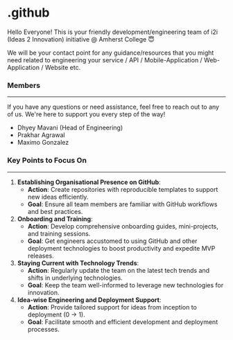 # .github

Hello Everyone! This is your friendly development/engineering team of i2i (Ideas 2 Innovation) initiative @ Amherst College 😇

We will be your contact point for any guidance/resources that you might need related to engineering your service / API / Mobile-Application / Web-Application / Website etc.

### Members
---
If you have any questions or need assistance, feel free to reach out to any of us. We're here to support you every step of the way!

- Dhyey Mavani (Head of Engineering)
- Prakhar Agrawal
- Maximo Gonzalez

### Key Points to Focus On
---
1. **Establishing Organisational Presence on GitHub**:
    - **Action**: Create repositories with reproducible templates to support new ideas efficiently.
    - **Goal**: Ensure all team members are familiar with GitHub workflows and best practices.
2. **Onboarding and Training**:
    - **Action**: Develop comprehensive onboarding guides, mini-projects, and training sessions.
    - **Goal**: Get engineers accustomed to using GitHub and other deployment technologies to boost productivity and expedite MVP releases.
3. **Staying Current with Technology Trends**:
    - **Action**: Regularly update the team on the latest tech trends and shifts in underlying technologies.
    - **Goal**: Keep the team well-informed to leverage new technologies for innovation.
4. **Idea-wise Engineering and Deployment Support**:
    - **Action**: Provide tailored support for ideas from inception to deployment (0 → 1).
    - **Goal**: Facilitate smooth and efficient development and deployment processes.
